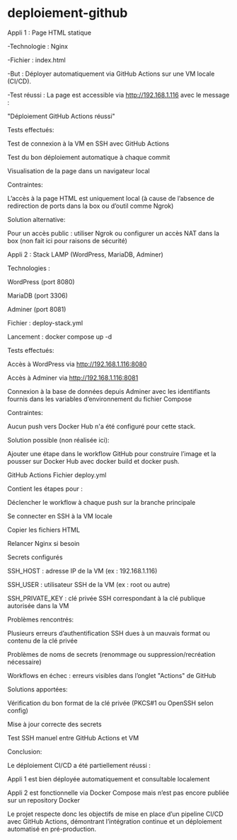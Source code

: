 # deploiement-github
Appli 1 : Page HTML statique

-Technologie : Nginx

-Fichier : index.html

-But : Déployer automatiquement via GitHub Actions sur une VM locale (CI/CD).

-Test réussi : La page est accessible via http://192.168.1.116 avec le message :

"Déploiement GitHub Actions réussi"

Tests effectués:

Test de connexion à la VM en SSH avec GitHub Actions

Test du bon déploiement automatique à chaque commit

Visualisation de la page dans un navigateur local

Contraintes:

L’accès à la page HTML est uniquement local (à cause de l’absence de redirection de ports dans la box ou d’outil comme Ngrok)

Solution alternative:

Pour un accès public : utiliser Ngrok ou configurer un accès NAT dans la box (non fait ici pour raisons de sécurité)

Appli 2 : Stack LAMP (WordPress, MariaDB, Adminer)

Technologies :

WordPress (port 8080)

MariaDB (port 3306)

Adminer (port 8081)

Fichier : deploy-stack.yml

Lancement : docker compose up -d

Tests effectués:

Accès à WordPress via http://192.168.1.116:8080

Accès à Adminer via http://192.168.1.116:8081

Connexion à la base de données depuis Adminer avec les identifiants fournis dans les variables d’environnement du fichier Compose

Contraintes:

Aucun push vers Docker Hub n'a été configuré pour cette stack.

Solution possible (non réalisée ici):

Ajouter une étape dans le workflow GitHub pour construire l’image et la pousser sur Docker Hub avec docker build et docker push.

GitHub Actions
Fichier deploy.yml

Contient les étapes pour :

Déclencher le workflow à chaque push sur la branche principale

Se connecter en SSH à la VM locale

Copier les fichiers HTML

Relancer Nginx si besoin

Secrets configurés

SSH_HOST : adresse IP de la VM (ex : 192.168.1.116)

SSH_USER : utilisateur SSH de la VM (ex : root ou autre)

SSH_PRIVATE_KEY : clé privée SSH correspondant à la clé publique autorisée dans la VM

Problèmes rencontrés:

Plusieurs erreurs d’authentification SSH dues à un mauvais format ou contenu de la clé privée

Problèmes de noms de secrets (renommage ou suppression/recréation nécessaire)

Workflows en échec : erreurs visibles dans l’onglet "Actions" de GitHub

Solutions apportées:

Vérification du bon format de la clé privée (PKCS#1 ou OpenSSH selon config)

Mise à jour correcte des secrets

Test SSH manuel entre GitHub Actions et VM

Conclusion:

Le déploiement CI/CD a été partiellement réussi :

Appli 1 est bien déployée automatiquement et consultable localement

Appli 2 est fonctionnelle via Docker Compose mais n’est pas encore publiée sur un repository Docker

Le projet respecte donc les objectifs de mise en place d’un pipeline CI/CD avec GitHub Actions, démontrant l’intégration continue et un déploiement automatisé en pré-production.
